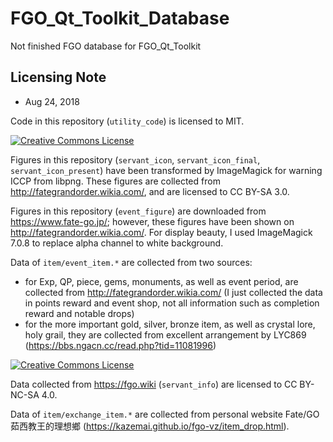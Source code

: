 # FGO_Qt_Toolkit_Database
Not finished FGO database for FGO_Qt_Toolkit

## Licensing Note

* Aug 24, 2018

Code in this repository (`utility_code`) is licensed to MIT.

<a rel="license" href="http://creativecommons.org/licenses/by-sa/3.0/"><img alt="Creative Commons License" style="border-width:0" src="https://i.creativecommons.org/l/by-sa/3.0/88x31.png" /></a>

Figures in this repository (`servant_icon`, `servant_icon_final`, `servant_icon_present`) have been transformed by ImageMagick for warning ICCP from libpng. These figures are collected from http://fategrandorder.wikia.com/, and are licensed to CC BY-SA 3.0.

Figures in this repository (`event_figure`) are downloaded from https://www.fate-go.jp/; however, these figures have been shown on http://fategrandorder.wikia.com/. For display beauty, I used ImageMagick 7.0.8 to replace alpha channel to white background.

Data of `item/event_item.*` are collected from two sources:
* for Exp, QP, piece, gems, monuments, as well as event period, are collected from http://fategrandorder.wikia.com/ (I just collected the data in points reward and event shop, not all information such as completion reward and notable drops)
* for the more important gold, silver, bronze item, as well as crystal lore, holy grail, they are collected from excellent arrangement by LYC869 (https://bbs.ngacn.cc/read.php?tid=11081996)

<a rel="license" href="http://creativecommons.org/licenses/by-nc-sa/4.0/"><img alt="Creative Commons License" style="border-width:0" src="https://i.creativecommons.org/l/by-nc-sa/4.0/88x31.png" /></a>

Data collected from https://fgo.wiki (`servant_info`) are licensed to CC BY-NC-SA 4.0.

Data of `item/exchange_item.*` are collected from personal website Fate/GO 茹西教王的理想鄉 (https://kazemai.github.io/fgo-vz/item_drop.html).